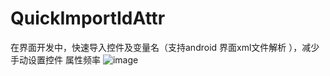 # QuickImportIdAttr
在界面开发中，快速导入控件及变量名（支持android 界面xml文件解析 ），减少手动设置控件 属性频率
![image](https://s27.aconvert.com/convert/p3r68-cdx67/d4ixq-10rc4.gif)
